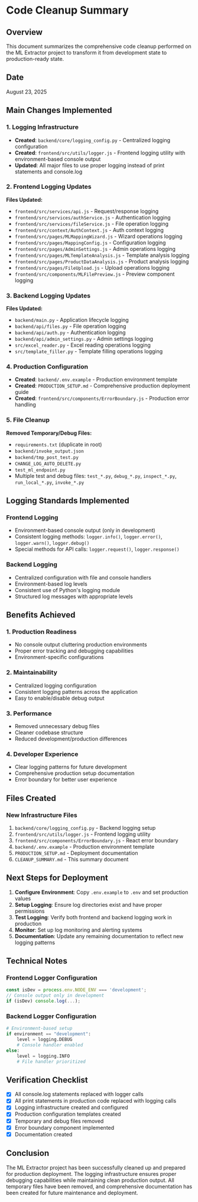 # Code Cleanup Summary

## Overview
This document summarizes the comprehensive code cleanup performed on the ML Extractor project to transform it from development state to production-ready state.

## Date
August 23, 2025

## Main Changes Implemented

### 1. Logging Infrastructure
- **Created**: `backend/core/logging_config.py` - Centralized logging configuration
- **Created**: `frontend/src/utils/logger.js` - Frontend logging utility with environment-based console output
- **Updated**: All major files to use proper logging instead of print statements and console.log

### 2. Frontend Logging Updates
**Files Updated:**
- `frontend/src/services/api.js` - Request/response logging
- `frontend/src/services/authService.js` - Authentication logging
- `frontend/src/services/fileService.js` - File operation logging
- `frontend/src/context/AuthContext.js` - Auth context logging
- `frontend/src/pages/MLMappingWizard.js` - Wizard operations logging
- `frontend/src/pages/MappingConfig.js` - Configuration logging
- `frontend/src/pages/AdminSettings.js` - Admin operations logging
- `frontend/src/pages/MLTemplateAnalysis.js` - Template analysis logging
- `frontend/src/pages/ProductDataAnalysis.js` - Product analysis logging
- `frontend/src/pages/FileUpload.js` - Upload operations logging
- `frontend/src/components/MLFilePreview.js` - Preview component logging

### 3. Backend Logging Updates
**Files Updated:**
- `backend/main.py` - Application lifecycle logging
- `backend/api/files.py` - File operation logging
- `backend/api/auth.py` - Authentication logging
- `backend/api/admin_settings.py` - Admin settings logging
- `src/excel_reader.py` - Excel reading operations logging
- `src/template_filler.py` - Template filling operations logging

### 4. Production Configuration
- **Created**: `backend/.env.example` - Production environment template
- **Created**: `PRODUCTION_SETUP.md` - Comprehensive production deployment guide
- **Created**: `frontend/src/components/ErrorBoundary.js` - Production error handling

### 5. File Cleanup
**Removed Temporary/Debug Files:**
- `requirements.txt` (duplicate in root)
- `backend/invoke_output.json`
- `backend/tmp_post_test.py`
- `CHANGE_LOG_AUTO_DELETE.py`
- `test_ml_endpoint.py`
- Multiple test and debug files: `test_*.py`, `debug_*.py`, `inspect_*.py`, `run_local_*.py`, `invoke_*.py`

## Logging Standards Implemented

### Frontend Logging
- Environment-based console output (only in development)
- Consistent logging methods: `logger.info()`, `logger.error()`, `logger.warn()`, `logger.debug()`
- Special methods for API calls: `logger.request()`, `logger.response()`

### Backend Logging
- Centralized configuration with file and console handlers
- Environment-based log levels
- Consistent use of Python's logging module
- Structured log messages with appropriate levels

## Benefits Achieved

### 1. Production Readiness
- No console output cluttering production environments
- Proper error tracking and debugging capabilities
- Environment-specific configurations

### 2. Maintainability
- Centralized logging configuration
- Consistent logging patterns across the application
- Easy to enable/disable debug output

### 3. Performance
- Removed unnecessary debug files
- Cleaner codebase structure
- Reduced development/production differences

### 4. Developer Experience
- Clear logging patterns for future development
- Comprehensive production setup documentation
- Error boundary for better user experience

## Files Created

### New Infrastructure Files
1. `backend/core/logging_config.py` - Backend logging setup
2. `frontend/src/utils/logger.js` - Frontend logging utility
3. `frontend/src/components/ErrorBoundary.js` - React error boundary
4. `backend/.env.example` - Production environment template
5. `PRODUCTION_SETUP.md` - Deployment documentation
6. `CLEANUP_SUMMARY.md` - This summary document

## Next Steps for Deployment

1. **Configure Environment**: Copy `.env.example` to `.env` and set production values
2. **Setup Logging**: Ensure log directories exist and have proper permissions
3. **Test Logging**: Verify both frontend and backend logging work in production
4. **Monitor**: Set up log monitoring and alerting systems
5. **Documentation**: Update any remaining documentation to reflect new logging patterns

## Technical Notes

### Frontend Logger Configuration
```javascript
const isDev = process.env.NODE_ENV === 'development';
// Console output only in development
if (isDev) console.log(...);
```

### Backend Logger Configuration
```python
# Environment-based setup
if environment == "development":
    level = logging.DEBUG
    # Console handler enabled
else:
    level = logging.INFO
    # File handler prioritized
```

## Verification Checklist

- [x] All console.log statements replaced with logger calls
- [x] All print statements in production code replaced with logging calls
- [x] Logging infrastructure created and configured
- [x] Production configuration templates created
- [x] Temporary and debug files removed
- [x] Error boundary component implemented
- [x] Documentation created

## Conclusion

The ML Extractor project has been successfully cleaned up and prepared for production deployment. The logging infrastructure ensures proper debugging capabilities while maintaining clean production output. All temporary files have been removed, and comprehensive documentation has been created for future maintenance and deployment.
